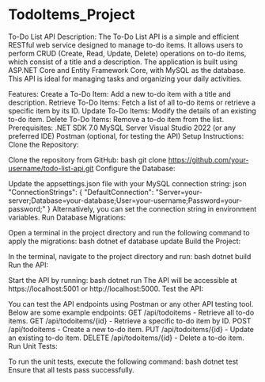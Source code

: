 # TodoItems_Project
To-Do List API Description: The To-Do List API is a simple and efficient RESTful web service designed to manage to-do items. It allows users to perform CRUD (Create, Read, Update, Delete) operations on to-do items, which consist of a title and a description. The application is built using ASP.NET Core and Entity Framework Core, with MySQL as the database. This API is ideal for managing tasks and organizing your daily activities.

Features: Create a To-Do Item: Add a new to-do item with a title and description. Retrieve To-Do Items: Fetch a list of all to-do items or retrieve a specific item by its ID. Update To-Do Items: Modify the details of an existing to-do item. Delete To-Do Items: Remove a to-do item from the list. Prerequisites: .NET SDK 7.0 MySQL Server Visual Studio 2022 (or any preferred IDE) Postman (optional, for testing the API) Setup Instructions: Clone the Repository:

Clone the repository from GitHub: bash git clone https://github.com/your-username/todo-list-api.git Configure the Database:

Update the appsettings.json file with your MySQL connection string: json "ConnectionStrings": { "DefaultConnection": "Server=your-server;Database=your-database;User=your-username;Password=your-password;" } Alternatively, you can set the connection string in environment variables. Run Database Migrations:

Open a terminal in the project directory and run the following command to apply the migrations: bash dotnet ef database update Build the Project:

In the terminal, navigate to the project directory and run: bash dotnet build Run the API:

Start the API by running: bash dotnet run The API will be accessible at https://localhost:5001 or http://localhost:5000. Test the API:

You can test the API endpoints using Postman or any other API testing tool. Below are some example endpoints: GET /api/todoitems - Retrieve all to-do items. GET /api/todoitems/{id} - Retrieve a specific to-do item by ID. POST /api/todoitems - Create a new to-do item. PUT /api/todoitems/{id} - Update an existing to-do item. DELETE /api/todoitems/{id} - Delete a to-do item. Run Unit Tests:

To run the unit tests, execute the following command: bash dotnet test Ensure that all tests pass successfully.
